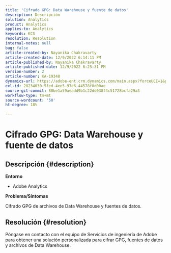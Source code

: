 ```yaml
---
title: 'Cifrado GPG: Data Warehouse y fuente de datos'
description: Descripción
solution: Analytics
product: Analytics
applies-to: Analytics
keywords: KCS
resolution: Resolution
internal-notes: null
bug: false
article-created-by: Nayanika Chakravarty
article-created-date: 12/9/2022 6:14:11 PM
article-published-by: Nayanika Chakravarty
article-published-date: 12/9/2022 6:25:31 PM
version-number: 2
article-number: KA-19348
dynamics-url: https://adobe-ent.crm.dynamics.com/main.aspx?forceUCI=1&pagetype=entityrecord&etn=knowledgearticle&id=9e99a045-ed77-ed11-81aa-6045bd006b3d
exl-id: 28234030-5fed-4ee5-97e6-44578f0d00ae
source-git-commit: 80be1a59aeadd9b1c22dd038f4c51728bcfa29a3
workflow-type: tm+mt
source-wordcount: '50'
ht-degree: 18%

---
```


# Cifrado GPG: Data Warehouse y fuente de datos

## Descripción {#description}


<b>Entorno</b>

- Adobe Analytics

<b>Problema/Síntomas</b>

Cifrado GPG de archivos de Data Warehouse y fuentes de datos.


## Resolución {#resolution}


Póngase en contacto con el equipo de Servicios de ingeniería de Adobe para obtener una solución personalizada para cifrar GPG, fuentes de datos y archivos de Data Warehouse.
